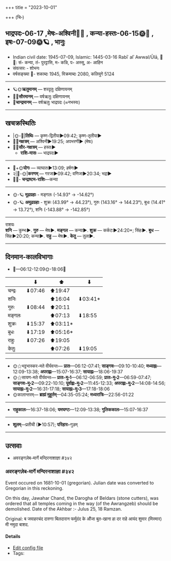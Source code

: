 +++
title = "2023-10-01"

+++
(चि॰)
## भाद्रपदः-06-17  ,मेषः-अश्विनी🌛🌌  ,  कन्या-हस्तः-06-15🌞🌌  ,  इषः-07-09🌞🪐  , भानुः
- Indian civil date: 1945-07-09, Islamic: 1445-03-16 Rabīʿ alʾ Awwal/Ūlā, 🌌🌞: सं- कन्या, तं- पुरट्टासि, म- कन्नि, प- अस्सू, अ- आहिन
- संवत्सरः - शोभनः
- वर्षसङ्ख्या 🌛- शकाब्दः 1945, विक्रमाब्दः 2080, कलियुगे 5124
___________________
- 🪐🌞**ऋतुमानम्** — शरदृतुः दक्षिणायनम्
- 🌌🌞**सौरमानम्** — वर्षऋतुः दक्षिणायनम्
- 🌛**चान्द्रमानम्** — वर्षऋतुः भाद्रपदः (≈नभस्यः)
___________________


## खचक्रस्थितिः
- |🌞-🌛|**तिथिः** — कृष्ण-द्वितीया►09:42; कृष्ण-तृतीया►  
- 🌌🌛**नक्षत्रम्** — अश्विनी►19:25; अपभरणी► (मेषः)  
- 🌌🌞**सौर-नक्षत्रम्** — हस्तः►  
  - **राशि-मासः** — भाद्रपदः► 
___________________
- 🌛+🌞**योगः** — व्याघातः►13:09; हर्षणः►  
- २|🌛-🌞|**करणम्** — गरजा►09:42; वणिजा►20:34; भद्रा►  
- 🌌🌛- **चन्द्राष्टम-राशिः**—कन्या  
___________________
- 🌞-🪐 **मूढग्रहाः** - मङ्गलः (-14.93° → -14.62°)
- 🌞-🪐 **अमूढग्रहाः** - शुक्रः (43.99° → 44.23°), गुरुः (143.16° → 144.23°), बुधः (14.41° → 13.72°), शनिः (-143.88° → -142.85°)
___________________
राशयः  
**शनि** — कुम्भः►. **गुरु** — मेषः►. **मङ्गल** — कन्या►. **शुक्र** — कर्कटः►24:20*; सिंहः►. **बुध** — सिंहः►20:20; कन्या►. **राहु** — मेषः►. **केतु** — तुला►. 
___________________


## दिनमान-कालविभागाः
- 🌅—06:12-12:09🌞-18:06🌇  

|      |⬇     |⬆     |⬇     |
|------|-----|-----|------|
|चन्द्रः|⬇07:46 |⬆19:47 |     |
|शनिः   |     |⬆16:04 |⬇03:41*|
|गुरुः  |⬇08:44 |⬆20:11 |     |
|मङ्गलः |     |⬆07:13 |⬇18:55 |
|शुक्रः |⬇15:37 |⬆03:11*|     |
|बुधः   |⬇17:19 |⬆05:16*|     |
|राहुः  |⬇07:26 |⬆19:05 |     |
|केतुः  |     |⬆07:26 |⬇19:05 |
___________________
- 🌞⚝भट्टभास्कर-मते वीर्यवन्तः— **प्रातः**—06:12-07:41; **साङ्गवः**—09:10-10:40; **मध्याह्नः**—12:09-13:38; **अपराह्णः**—15:07-16:37; **सायाह्नः**—18:06-19:37  
- 🌞⚝सायण-मते वीर्यवन्तः— **प्रातः-मु॰1**—06:12-06:59; **प्रातः-मु॰2**—06:59-07:47; **साङ्गवः-मु॰2**—09:22-10:10; **पूर्वाह्णः-मु॰2**—11:45-12:33; **अपराह्णः-मु॰2**—14:08-14:56; **सायाह्नः-मु॰2**—16:31-17:18; **सायाह्नः-मु॰3**—17:18-18:06  
- 🌞कालान्तरम्— **ब्राह्मं मुहूर्तम्**—04:35-05:24; **मध्यरात्रिः**—22:56-01:22  
___________________
- **राहुकालः**—16:37-18:06; **यमघण्टः**—12:09-13:38; **गुलिककालः**—15:07-16:37  
___________________
- **शूलम्**—प्रतीची (►10:57); **परिहारः**–गुडम्  
___________________

## उत्सवाः
- अवरङ्गज़ेब-मार्गे मन्दिरनाशाज्ञा #३४२
### अवरङ्गज़ेब-मार्गे मन्दिरनाशाज्ञा #३४२

Event occured on 1681-10-01 (gregorian). Julian date was converted to Gregorian in this reckoning. 

On this day, Jawahar Chand, the Darogha of Beldars (stone cutters), was ordered that all temples coming in the way (of the Awrangzeb) should be demolished. Date of the Akhbar :- Julus 25, 18 Ramzan.

Original: ब जवाहरचंद दारुगा बिलदारान फर्मुदंद के औंजा बुत-खाना हा दर राहे आयंद शुमार (मिस्मार) मी नमुदा बाशद.

#### Details
- [Edit config file](https://github.com/jyotisham/adyatithi/blob/master/mahApuruSha/xatra-later/julian/day/09/21/avrangazeba-mArge_mandira-nAshAdeshaH.toml)
- Tags: 


